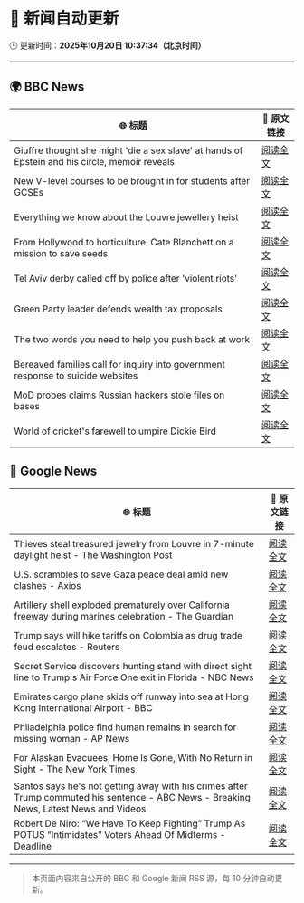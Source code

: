 # 🧠 新闻自动更新

🕒 更新时间：**2025年10月20日 10:37:34（北京时间）**

---

## 🌍 BBC News

| 🌐 标题 | 🔗 原文链接 |
|--------|-------------|
| Giuffre thought she might 'die a sex slave' at hands of Epstein and his circle, memoir reveals | [阅读全文](https://www.bbc.com/news/articles/c1e3leqx89zo?at_medium=RSS&at_campaign=rss) |
| New V-level courses to be brought in for students after GCSEs | [阅读全文](https://www.bbc.com/news/articles/clyzjp5n5kro?at_medium=RSS&at_campaign=rss) |
| Everything we know about the Louvre jewellery heist | [阅读全文](https://www.bbc.com/news/articles/cg7nrlkg0zxo?at_medium=RSS&at_campaign=rss) |
| From Hollywood to horticulture: Cate Blanchett on a mission to save seeds | [阅读全文](https://www.bbc.com/news/articles/cwy7ekl4yl8o?at_medium=RSS&at_campaign=rss) |
| Tel Aviv derby called off by police after 'violent riots' | [阅读全文](https://www.bbc.com/sport/football/articles/cgr4n07509wo?at_medium=RSS&at_campaign=rss) |
| Green Party leader defends wealth tax proposals | [阅读全文](https://www.bbc.com/news/articles/cly2nyz3ed2o?at_medium=RSS&at_campaign=rss) |
| The two words you need to help you push back at work | [阅读全文](https://www.bbc.com/news/articles/cn09eklpe24o?at_medium=RSS&at_campaign=rss) |
| Bereaved families call for inquiry into government response to suicide websites | [阅读全文](https://www.bbc.com/news/articles/c62e9v762pqo?at_medium=RSS&at_campaign=rss) |
| MoD probes claims Russian hackers stole files on bases | [阅读全文](https://www.bbc.com/news/articles/clykev1p79xo?at_medium=RSS&at_campaign=rss) |
| World of cricket's farewell to umpire Dickie Bird | [阅读全文](https://www.bbc.com/news/articles/c7816gyny22o?at_medium=RSS&at_campaign=rss) |

## 📰 Google News

| 🌐 标题 | 🔗 原文链接 |
|--------|-------------|
| Thieves steal treasured jewelry from Louvre in 7-minute daylight heist - The Washington Post | [阅读全文](https://news.google.com/rss/articles/CBMigwFBVV95cUxOMEE2ODFiSVhqWEdNZW9leXRnX2gtODA5QU1mdkFNVWhpMk1Bd0x0V3dBakJtUnM1ZnM1ZWF4em9qQVRYQWtSTXpqLWwwTU8zMHVxbk9hcDREZGNaNl9RQzMtRzlzZkpPS2ZyZGdrbzk3UGNEbmVPUnk2c0puOTlLWE1UMA?oc=5) |
| U.S. scrambles to save Gaza peace deal amid new clashes - Axios | [阅读全文](https://news.google.com/rss/articles/CBMibkFVX3lxTFBuQk5hY1BFQVY4RWR0c3BBdWxyakFVZjdJSEF5Vy1pTThrOVVoZVJ0bmxJTVU3VE4xclNSUXNRVkJabXc2NVZha3RheUpDMDRuMXIwdnpjamtmNnd0aE9DUFd0MnBGY0RJTzI0X2xR?oc=5) |
| Artillery shell exploded prematurely over California freeway during marines celebration - The Guardian | [阅读全文](https://news.google.com/rss/articles/CBMimAFBVV95cUxOTTEyZVMzYXZoNExPSXFkZ3EtZnQycHU0N3BSWHI0YTJTYl93LXI3a2MwejY1T0drQktuLUtUb19uUnk3TjJlaUl1UGpOZlc1a21ESW1BMk9SSnRBazdsUWg2NEJfZ3hsc0dwdTU5TDdCX0N4RU1pcm5mOEd1d3pDVVI4MVdma1FIZ3M4cTlEMjhPMmptN0pJNQ?oc=5) |
| Trump says will hike tariffs on Colombia as drug trade feud escalates - Reuters | [阅读全文](https://news.google.com/rss/articles/CBMitAFBVV95cUxNdkdxaEhGVnNFY3JUbU9UVW5UYU12Y0loM09xdkF1SkdYTnoza2t2d2VRZ2dzNV9DWm00VGo1M3VoYk1GVWItZzk4WEl2TXBtMGExR0VNdmJXU1ZHa3BaOVlsLVBiOXVqcTdDUVZIV01CenQ4dDlDUWk3eDlqR1c0cHBfRVBLYThHZGk5U2c3aV9WZ2k0ZHR0TlRXRlZocXI1M1kxODZTeVdJLU0tNUE5UVpmNHg?oc=5) |
| Secret Service discovers hunting stand with direct sight line to Trump's Air Force One exit in Florida - NBC News | [阅读全文](https://news.google.com/rss/articles/CBMixgFBVV95cUxPVTVzOTJXb2xfNElDbnVDb3hJd09hVnVyR1JLM2NWeENWWkhwR01pQlJNMVYwM2VnYXhZQ1JiNTB2UkRpUmRtZ0tCZTY4QnBqWlZCZnkwMENrUlpLQnozOTM5UTRFSndyd1RJMDNYMjdGZ2xSdWlUYmdhWlhMa0xzbDhiSzVfa0J4NU1RSi12Qy1jNG1JVXl4RGc0bVh6dTVQbzlEM0ZsanFqVy1nNWtaS3AwcFJtZnNkcmEtZjhlUVhXOWVCZEHSAVZBVV95cUxPZW9uUGFPZTVCWURvX3U2Y3RVRDl3WUNsOC1oel9lRGtQLUVnSzJLR0U4QjU5aVlBNV94ZEdzcWh5dWptM3ozXzhNbmdjT2VuNG9TUEcxZw?oc=5) |
| Emirates cargo plane skids off runway into sea at Hong Kong International Airport - BBC | [阅读全文](https://news.google.com/rss/articles/CBMiWkFVX3lxTFA4WnZFcjFEWDhqUWZHa2xpQ3lwdXNQZklfemNPaE1TVTYzTmNJSUVkSHFqRlNFMElRQ0I1ejdCSl9kZVBZT3RNc0EyRWtYWXU3SHlaY2ptOHFPQdIBX0FVX3lxTE8zSVdLRl9DM0RONktIdUt4WHg5SmRZRU9vWDRNc01EaDFvZTJidUJUZHpuVzU1ck1xRmhmZHJBMjZfYzdZVUtDSC12TnJWZjNrNEM2Yk0yTDlNZXRGdTdz?oc=5) |
| Philadelphia police find human remains in search for missing woman - AP News | [阅读全文](https://news.google.com/rss/articles/CBMipwFBVV95cUxNcWVwS0tQWkdlM2Z4WGFWd3lkLTIzT3c3TEdCanQ5WDlCd3dUUVJ4Rnl2OFVQd2lHTHRYODFHenZzdDEza3l0ZHVFbkU0TTFNMHFPajlpYld4UUJnYVZZd19KTUU0NUJwTjBLYUw2aHlCeVVQUl9xX3IyQWFmOFdsVWxpMkdqTDhHQ0RMS1h3dkdwS0hOOElxQnl0T3dGcUtjdVhDZDBsWQ?oc=5) |
| For Alaskan Evacuees, Home Is Gone, With No Return in Sight - The New York Times | [阅读全文](https://news.google.com/rss/articles/CBMiggFBVV95cUxNNU9ZZFVxc24wNlFqdkdtQ1AwQUpuc0wwVG5uVmlXRnY2UW1hcEtjWUhteXRJcEVmbUJKbkgzclEzeTNHMkRVQzdHV2ZOX3UzVXUycEQzYjlDcjV0MWFrWFNwQTlsWjBHaDY3WTRJQUt6YzkzXzdIRUNaU3Y3WHBuZmFn?oc=5) |
| Santos says he's not getting away with his crimes after Trump commuted his sentence - ABC News - Breaking News, Latest News and Videos | [阅读全文](https://news.google.com/rss/articles/CBMimgFBVV95cUxQazZITTJHZjdLSWZFZVItbmtZVlNUcVVBVjNMbEVOWlBxZldJX1RLWTI3UkZydWNHNlVPbU1ncjk4c3ZFT1dtZ1JjbW9NbW94dkhybGdwd3RacWFsR0gzVDJwdlc2Ym9vLVdBdnNZSlJjTUxGOFpJcVdtZlhzS1JoNVdlTloxRlFGa05WeEh6dDM1Ti1LV2hPVU9R0gGfAUFVX3lxTE5HZ2x2V2RlZDMxRmtQUjVkd2FXcmtHWDQxamtFUkE4TkhMbnNNUm01TTdobXd3YlRHSGkydzIycWluanpaMW85OFdaZWFUV2hDVjFTN0xiaFZXVEFOWTRtMUVXaVNZbzBpaF95Z2ZVUU9FS2R2WUZRdS1jeUEwZzRxd00yRDNEbndrTXBTYk9TcUVtemR6MHhkVDFjMGltcw?oc=5) |
| Robert De Niro: “We Have To Keep Fighting” Trump As POTUS “Intimidates” Voters Ahead Of Midterms - Deadline | [阅读全文](https://news.google.com/rss/articles/CBMijAFBVV95cUxPakRwRDlObnVtZTJaRVBuazBLb2VmeGd6XzZjOFBNY0xMQnFkeXFMb05KMjBTRS1PaWtwVEIxZnRQelZfQTVIdFUwTmhaWGZNLWpkSkxTajMwQ0FxckNPRHo2U2ZIaWNQSUpGaFZ1Zzdvdk53UXZFelQ4RzRjbkE1YnJSOFBCLUlmcDZiZw?oc=5) |

---
> 本页面内容来自公开的 BBC 和 Google 新闻 RSS 源，每 10 分钟自动更新。